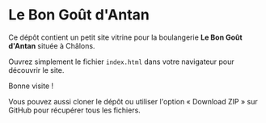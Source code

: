 # Le Bon Goût d'Antan

Ce dépôt contient un petit site vitrine pour la boulangerie **Le Bon Goût d'Antan** située à Châlons.

Ouvrez simplement le fichier `index.html` dans votre navigateur pour découvrir le site.

Bonne visite !

Vous pouvez aussi cloner le dépôt ou utiliser l'option « Download ZIP » sur GitHub pour récupérer tous les fichiers.
